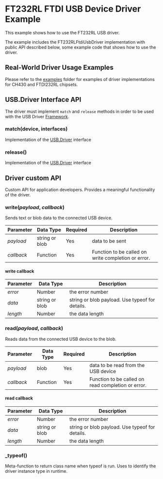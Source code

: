 # FT232RL FTDI USB Device Driver Example

This example shows how to use the FT232RL USB driver.

The example includes the FT232RLFtdiUsbDriver implementation with public API described below,
some example code that shows how to use the driver.

## Real-World Driver Usage Examples

Please refer to the [examples](./examples) folder for examples of driver implementations
for CH430 and FTDI232RL chipsets.

## USB.Driver Interface API

The driver must implement `match` and `release` methods in order to be used with the
USB Driver [Framework](./../../docs/DriverDevelopmentGuide.md#usb-drivers-framework-api-specification).

### match(device, interfaces)

Implementation of the [USB.Driver](../../docs/DriverDevelopmentGuide.md#release) interface

### release()

Implementation of the [USB.Driver](../../docs/DriverDevelopmentGuide.md#matchdeviceobject-interfaces) interface

## Driver custom API

Custom API for application developers. Provides a meaningful functionality of the driver.

### write(*payload*, *callback*)

Sends text or blob data to the connected USB device.

| Parameter   | Data Type | Required | Description |
| ----------- | --------- | -------- | ----------- |
| *payload*   | string or blob  | Yes | data to be sent |
| *callback*  | Function  | Yes      | Function to be called on write completion or error. |

#### write callback

| Parameter   | Data Type | Description |
| ----------- | --------- | ----------- |
| *error*   | Number  | the error number |
| *data*  | string or blob  | string or blob payload. Use typeof for details. |
| *length*  | Number  | the data length |


### read(*payload*, *callback*)

Reads data from the connected USB device to the blob.

| Parameter   | Data Type | Required | Description |
| ----------- | --------- | -------- | ----------- |
| *payload*   | blob      | Yes      | data to be read from the USB device |
| *callback*  | Function  | Yes      | Function to be called on read completion or error. |


#### read callback

| Parameter   | Data Type | Description |
| ----------- | --------- | ----------- |
| *error*   | Number  | the error number |
| *data*  | string or blob  | string or blob payload. Use typeof for details. |
| *length*  | Number  | the data length |


### _typeof()

Meta-function to return class name when typeof <instance> is run. Uses to identify the driver instance type in runtime.
